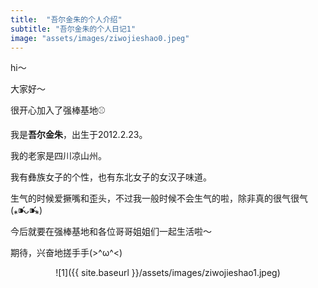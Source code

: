 ```yaml
---
title:  "吾尔金朱的个人介绍"
subtitle: "吾尔金朱的个人日记1"
image: "assets/images/ziwojieshao0.jpeg"
---
```


hi～  

大家好～  

很开心加入了强棒基地⚾️  

我是**吾尔金朱**，出生于2012.2.23。

我的老家是四川凉山州。

我有彝族女子的个性，也有东北女子的女汉子味道。

生气的时候爱撅嘴和歪头，不过我一般时候不会生气的啦，除非真的很气很气(⁎⁍̴̛ᴗ⁍̴̛⁎)

今后就要在强棒基地和各位哥哥姐姐们一起生活啦～

期待，兴奋地搓手手(>^ω^<)

<div align=center>![1]({{ site.baseurl }}/assets/images/ziwojieshao1.jpeg)</div>